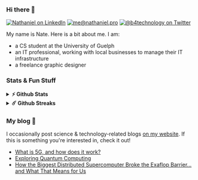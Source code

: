 ### Hi there 👋

[![Nathaniel on LinkedIn](https://img.shields.io/badge/-Nathaniel%20Broughton-262626?style=flat-square&labelColor=262626&logo=linkedin&logoColor=white&link=https://www.linkedin.com/in/nathaniel-broughton/)](https://www.linkedin.com/in/nathaniel-broughton/) [![me@nathaniel.pro](https://img.shields.io/badge/-me@nathaniel.pro-262626?style=flat-square&labelColor=262626&logo=Gmail&logoColor=white&link=mailto:me@nathaniel.pro)](mailto:me@nathaniel.pro) [![@b4technology on Twitter](https://img.shields.io/badge/-@b4technology-262626?style=flat-square&labelColor=262626&logo=twitter&logoColor=white&link=https://twitter.com/b4technology)](https://twitter.com/b4technology)

My name is Nate. Here is a bit about me. I am:

- a CS student at the University of Guelph
- an IT professional, working with local businesses to manage their IT infrastructure
- a freelance graphic designer

### Stats & Fun Stuff

<details>	
  <summary><b>⚡ Github Stats</b></summary>
  <img height="150em" src="https://github-readme-stats.vercel.app/api?username=ACA30&count_private=true&show_icons=true&include_all_commits=true&hide_border=true&theme=dark" />
  <img height="150em" src="https://github-readme-stats.vercel.app/api/top-langs/?username=ACA30&show_icons=true&hide_border=true&layout=compact&langs_count=8&theme=dark&" />
</details>

<details>	
  <summary><b>☄️ Github Streaks</b></summary>
  <img height="150em" src="https://streak-stats.demolab.com?user=ACA30&theme=dark&hide_border=true" />
</details>

### My blog :book:

I occasionally post science & technology-related blogs [on my website](https://nathaniel.pro). If this is something you're interested in, check it out!

<!-- NATEBLOG:START -->
- [What is 5G, and how does it work?](https://nathaniel.pro/all-about-5g/)
- [Exploring Quantum Computing](https://nathaniel.pro/exploring-quantum-computing/)
- [How the Biggest Distributed Supercomputer Broke the Exaflop Barrier… and What That Means for Us](https://nathaniel.pro/fah-breaks-exaflop-barrier/)
<!-- NATEBLOG:END -->
